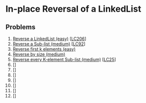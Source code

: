 # In-place Reversal of a LinkedList

## Problems

1. [Reverse a LinkedList (easy)]()
[[LC206](https://leetcode.com/problems/reverse-linked-list/)]
1. [Reverse a Sub-list (medium)]()
[[LC92](https://leetcode.com/problems/reverse-linked-list-ii/submissions/)]
1. [Reverse first k elements (easy)]()
1. [Reverse by size (medium)]()
1. [Reverse every K-element Sub-list (medium)]()
[[LC25](https://leetcode.com/problems/reverse-nodes-in-k-group/)]
1. []()
[[]()]
1. []()
[[]()]
1. []()
[[]()]
1. []()
[[]()]
1. []()
[[]()]
1. []()
[[]()]
1. []()
[[]()]
